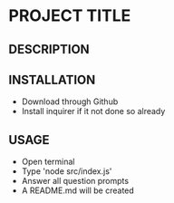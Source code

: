 # PROJECT TITLE

## DESCRIPTION

## INSTALLATION

- Download through Github
- Install inquirer if it not done so already

## USAGE

- Open terminal
- Type 'node src/index.js'
- Answer all question prompts
- A README.md will be created
